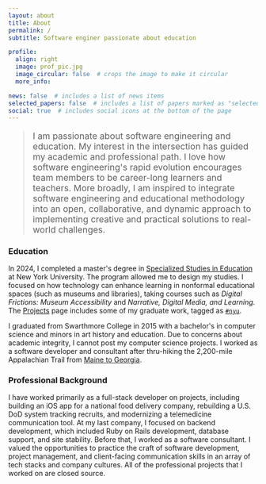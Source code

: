 ```yaml
---
layout: about
title: About
permalink: /
subtitle: Software enginer passionate about education

profile:
  align: right
  image: prof_pic.jpg
  image_circular: false  # crops the image to make it circular
  more_info:

news: false  # includes a list of news items
selected_papers: false  # includes a list of papers marked as "selected={true}"
social: true  # includes social icons at the bottom of the page
---
```

<style>
    blockquote {
        font-size: 1.1rem;
    }
</style>

>I am passionate about software engineering and education. My interest in the intersection has guided my academic and professional path. I love how software engineering's rapid evolution encourages team members to be career-long learners and teachers. More broadly, I am inspired to integrate software engineering and educational methodology into an open, collaborative, and dynamic approach to implementing creative and practical solutions to real-world challenges.


### Education

In 2024, I completed a master's degree in [Specialized Studies in Education](https://steinhardt.nyu.edu/degree/specialized-studies-education) at New York University. The program allowed me to design my studies. I focused on how technology can enhance learning in nonformal educational spaces (such as museums and libraries), taking courses such as  _Digital Frictions: Museum Accessibility_ and _Narrative, Digital Media, and Learning_. The [Projects](/projects/) page includes some of my graduate work, tagged as [`#nyu`](/projects/#nyu).

I graduated from Swarthmore College in 2015 with a bachelor's in computer science and minors in art history and education. Due to concerns about academic integrity, I cannot post my computer science projects. I worked as a software developer and consultant after thru-hiking the 2,200-mile Appalachian Trail from [Maine to Georgia](https://appalachiantrail.org/explore/hike-the-a-t/thru-hiking/southbound/). 

### Professional Background
 
I have worked primarily as a full-stack developer on projects, including building an iOS app for a national food delivery company, rebuilding a U.S. DoD system tracking recruits, and modernizing a telemedicine communication tool. At my last company, I focused on backend development, which included Ruby on Rails development, database support, and site stability. Before that, I worked as a software consultant. I valued the opportunities to practice the craft of software development, project management, and client-facing communication skills in an array of tech stacks and company cultures. All of the professional projects that I worked on are closed source.
  
